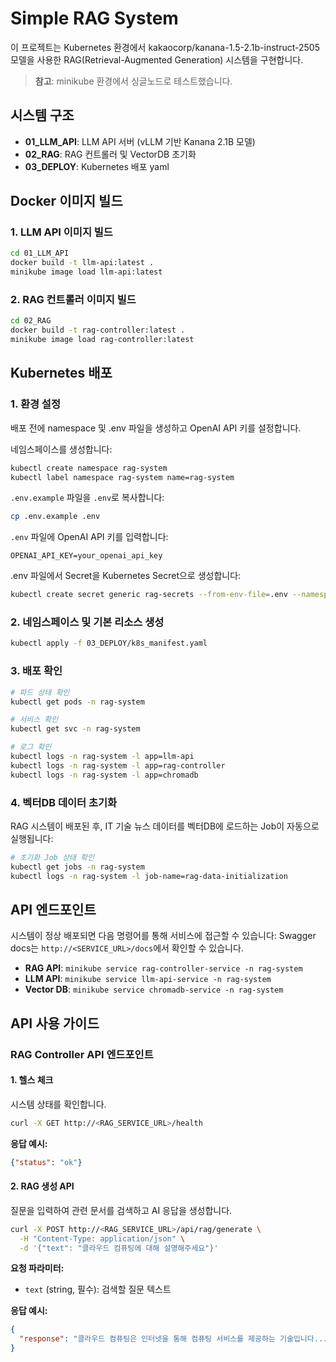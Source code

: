 # Simple RAG System

이 프로젝트는 Kubernetes 환경에서 kakaocorp/kanana-1.5-2.1b-instruct-2505 모델을 사용한 RAG(Retrieval-Augmented Generation) 시스템을 구현합니다.

> **참고**: minikube 환경에서 싱글노드로 테스트했습니다.

## 시스템 구조

- **01_LLM_API**: LLM API 서버 (vLLM 기반 Kanana 2.1B 모델)
- **02_RAG**: RAG 컨트롤러 및 VectorDB 초기화
- **03_DEPLOY**: Kubernetes 배포 yaml

## Docker 이미지 빌드

### 1. LLM API 이미지 빌드

```bash
cd 01_LLM_API
docker build -t llm-api:latest .
minikube image load llm-api:latest
```

### 2. RAG 컨트롤러 이미지 빌드

```bash
cd 02_RAG
docker build -t rag-controller:latest .
minikube image load rag-controller:latest
```

## Kubernetes 배포

### 1. 환경 설정

배포 전에 namespace 및 .env 파일을 생성하고 OpenAI API 키를 설정합니다.

네임스페이스를 생성합니다:
```bash
kubectl create namespace rag-system
kubectl label namespace rag-system name=rag-system
```

`.env.example` 파일을 `.env`로 복사합니다:

```bash
cp .env.example .env
```

`.env` 파일에 OpenAI API 키를 입력합니다:
```env
OPENAI_API_KEY=your_openai_api_key
```

.env 파일에서 Secret을 Kubernetes Secret으로 생성합니다:

```bash
kubectl create secret generic rag-secrets --from-env-file=.env --namespace rag-system
```


### 2. 네임스페이스 및 기본 리소스 생성

```bash
kubectl apply -f 03_DEPLOY/k8s_manifest.yaml
```

### 3. 배포 확인

```bash
# 파드 상태 확인
kubectl get pods -n rag-system

# 서비스 확인
kubectl get svc -n rag-system

# 로그 확인
kubectl logs -n rag-system -l app=llm-api
kubectl logs -n rag-system -l app=rag-controller
kubectl logs -n rag-system -l app=chromadb
```

### 4. 벡터DB 데이터 초기화

RAG 시스템이 배포된 후, IT 기술 뉴스 데이터를 벡터DB에 로드하는 Job이 자동으로 실행됩니다:

```bash
# 초기화 Job 상태 확인
kubectl get jobs -n rag-system
kubectl logs -n rag-system -l job-name=rag-data-initialization
```

## API 엔드포인트

시스템이 정상 배포되면 다음 명령어를 통해 서비스에 접근할 수 있습니다:
Swagger docs는 `http://<SERVICE_URL>/docs`에서 확인할 수 있습니다.

- **RAG API**: `minikube service rag-controller-service -n rag-system`
- **LLM API**: `minikube service llm-api-service -n rag-system`
- **Vector DB**: `minikube service chromadb-service -n rag-system`

## API 사용 가이드

### RAG Controller API 엔드포인트

#### 1. 헬스 체크

시스템 상태를 확인합니다.

```bash
curl -X GET http://<RAG_SERVICE_URL>/health
```

**응답 예시:**

```json
{"status": "ok"}
```

#### 2. RAG 생성 API

질문을 입력하여 관련 문서를 검색하고 AI 응답을 생성합니다.

```bash
curl -X POST http://<RAG_SERVICE_URL>/api/rag/generate \
  -H "Content-Type: application/json" \
  -d '{"text": "클라우드 컴퓨팅에 대해 설명해주세요"}'
```

**요청 파라미터:**
- `text` (string, 필수): 검색할 질문 텍스트

**응답 예시:**

```json
{
  "response": "클라우드 컴퓨팅은 인터넷을 통해 컴퓨팅 서비스를 제공하는 기술입니다..."
}
```